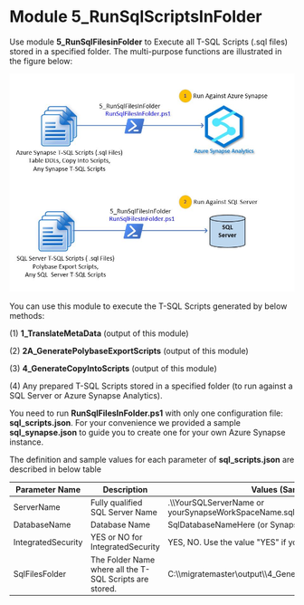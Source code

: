 # **Module 5_RunSqlScriptsInFolder**

Use module **5_RunSqlFilesinFolder** to Execute all T-SQL Scripts (.sql files) stored in a specified folder.  The multi-purpose functions are illustrated in the figure below:

![Module M5_RunSqlFilesInFolder](..//images/M5_RunSqlFilesInFolder.JPG)



You can use this module to execute the T-SQL Scripts generated by below methods:

(1)  **1_TranslateMetaData** (output of this module)

(2)  **2A_GeneratePolybaseExportScripts** (output of this module)

(3)  **4_GenerateCopyIntoScripts** (output of this module)

(4)  Any prepared T-SQL Scripts stored in a specified folder (to run against a SQL Server or Azure Synapse Analytics).

You need to run **RunSqlFilesInFolder.ps1** with only one configuration file: **sql_scripts.json**. For your convenience we provided a sample **sql_synapse.json** to guide you to create one for your own Azure Synapse instance. 

The definition and sample values for each parameter of **sql_scripts.json** are described in below table

| Parameter Name     | Description                                              | Values (Sample)                                              |
| ------------------ | -------------------------------------------------------- | ------------------------------------------------------------ |
| ServerName         | Fully qualified SQL Server Name                          | .\\\YourSQLServerName or  yourSynapseWorkSpaceName.sql.azuresynapse.net |
| DatabaseName       | Database Name                                            | SqlDatabaseNameHere (or SynapseSqlPoolDbName)                |
| IntegratedSecurity | YES or NO for IntegratedSecurity                         | YES, NO. Use the value "YES" if you have Integrated Security |
| SqlFilesFolder     | The Folder Name where all the  T-SQL Scripts are stored. | C:\\\migratemaster\\output\\\4_GenerateCopyIntoScripts\\\CsvMi |

